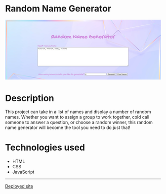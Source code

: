 # **Random Name Generator**
<img src="docs/assets/img/website-screenshot.jpg">

# Description
This project can take in a list of names and display a number of random names. Whether you want to assign a group to work together, cold call someone to answer a question, or choose a random winner, this random name generator will become the tool you need to do just that!

# Technologies used
* HTML
* CSS
* JavaScript

<hr>

[Deployed site](https://victoriafreder.github.io/random-name-generator/)